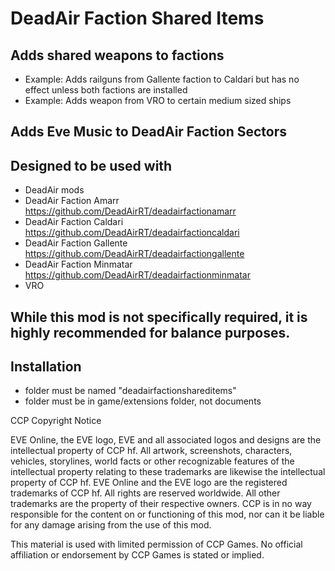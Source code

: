 # DeadAir Faction Shared Items

## Adds shared weapons to factions
- Example: Adds railguns from Gallente faction to Caldari but has no effect unless both factions are installed
- Example: Adds weapon from VRO to certain medium sized ships
## Adds Eve Music to DeadAir Faction Sectors

## Designed to be used with
- DeadAir mods
- DeadAir Faction Amarr https://github.com/DeadAirRT/deadairfactionamarr
- DeadAir Faction Caldari https://github.com/DeadAirRT/deadairfactioncaldari
- DeadAir Faction Gallente https://github.com/DeadAirRT/deadairfactiongallente
- DeadAir Faction Minmatar https://github.com/DeadAirRT/deadairfactionminmatar
- VRO

## While this mod is not specifically required, it is highly recommended for balance purposes.

## Installation
- folder must be named "deadairfactionshareditems"
- folder must be in game/extensions folder, not documents

CCP Copyright Notice

EVE Online, the EVE logo, EVE and all associated logos and designs are the intellectual property of CCP hf. All artwork, screenshots, characters, vehicles, storylines, world facts or other recognizable features of the intellectual property relating to these trademarks are likewise the intellectual property of CCP hf. EVE Online and the EVE logo are the registered trademarks of CCP hf. All rights are reserved worldwide. All other trademarks are the property of their respective owners. CCP is in no way responsible for the content on or functioning of this mod, nor can it be liable for any damage arising from the use of this mod.

This material is used with limited permission of CCP Games. No official affiliation or endorsement by CCP Games is stated or implied.
